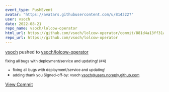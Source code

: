 ```yaml
---
event_type: PushEvent
avatar: "https://avatars.githubusercontent.com/u/814322?"
user: vsoch
date: 2022-08-21
repo_name: vsoch/lolcow-operator
html_url: https://github.com/vsoch/lolcow-operator/commit/881d4a13ff31aa5261fd2fdba5d8eba726669e66
repo_url: https://github.com/vsoch/lolcow-operator
---
```


<a href='https://github.com/vsoch' target='_blank'>vsoch</a> pushed to <a href='https://github.com/vsoch/lolcow-operator' target='_blank'>vsoch/lolcow-operator</a>

<small>fixing all bugs with deployment/service and updating! (#4)

* fixing all bugs with deployment/service and updating!
* adding thank you
Signed-off-by: vsoch <vsoch@users.noreply.github.com></small>

<a href='https://github.com/vsoch/lolcow-operator/commit/881d4a13ff31aa5261fd2fdba5d8eba726669e66' target='_blank'>View Commit</a>
